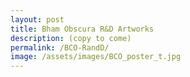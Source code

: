 ```yaml
---
layout: post
title: Bham Obscura R&D Artworks
description: (copy to come)
permalink: /BCO-RandD/
image: /assets/images/BCO_poster_t.jpg
---
```

